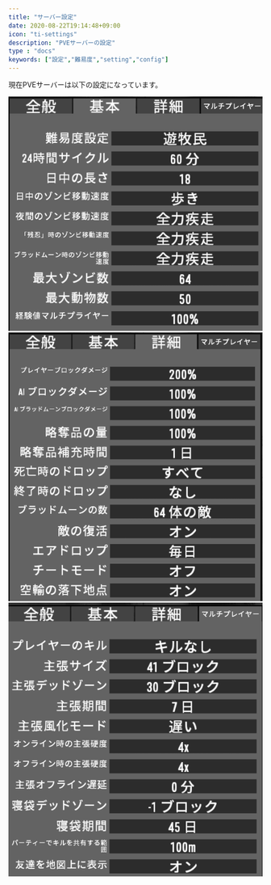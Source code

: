 ```yaml
---
title: "サーバー設定"
date: 2020-08-22T19:14:48+09:00
icon: "ti-settings"
description: "PVEサーバーの設定"
type : "docs"
keywords: ["設定","難易度","setting","config"]
---
```


現在PVEサーバーは以下の設定になっています。

![setting1](/images/setting1.png)
![setting2](/images/setting2.png)
![setting3](/images/setting3.png)
